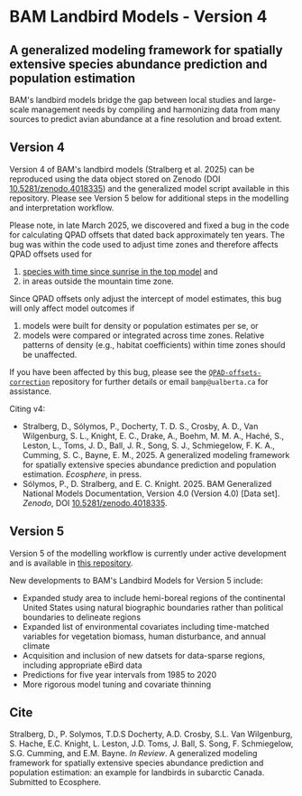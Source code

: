 # BAM Landbird Models - Version 4

## A generalized modeling framework for spatially extensive species abundance prediction and population estimation

BAM's landbird models bridge the gap between local studies and large-scale management needs by compiling and harmonizing data from many sources to predict avian abundance at a fine resolution and broad extent.

## Version 4

Version 4 of BAM's landbird models (Stralberg et al. 2025) can be reproduced using the data object stored on Zenodo (DOI [10.5281/zenodo.4018335](https://doi.org/10.5281/zenodo.4018335)) and the generalized model script available in this repository. Please see Version 5 below for additional steps in the modelling and interpretation workflow.

Please note, in late March 2025, we discovered and fixed a bug in the code for calculating QPAD offsets that dated back approximately ten years. The bug was within the code used to adjust time zones and therefore affects QPAD offsets used for

1. [species with time since sunrise in the top model](https://github.com/borealbirds/QPAD-offsets-correction/blob/main/qpad_tssr_species.csv) and
2. in areas outside the mountain time zone.

Since QPAD offsets only adjust the intercept of model estimates, this bug will only affect model outcomes if

1. models were built for density or population estimates per se, or
2. models were compared or integrated across time zones. Relative patterns of density (e.g., habitat coefficients) within time zones should be unaffected.

If you have been affected by this bug, please see the [`QPAD-offsets-correction`](https://github.com/borealbirds/QPAD-offsets-correction) repository for further details or email `bamp@ualberta.ca` for assistance.

Citing v4:

- Stralberg, D., Sólymos, P., Docherty, T. D. S., Crosby, A. D., Van Wilgenburg, S. L., Knight, E. C., Drake, A., Boehm, M. M. A., Haché, S., Leston, L., Toms, J. D., Ball, J. R., Song, S. J., Schmiegelow, F. K. A., Cumming, S. C., Bayne, E. M., 2025. A generalized modeling framework for spatially extensive species abundance prediction and population estimation. _Ecosphere_, in press.
- Sólymos, P., D. Stralberg, and E. C. Knight. 2025. BAM Generalized National Models Documentation, Version 4.0 (Version 4.0) [Data set]. _Zenodo_, DOI [10.5281/zenodo.4018335](https://doi.org/10.5281/zenodo.4018335).


## Version 5

Version 5 of the modelling workflow is currently under active development and is available in [this repository](https://github.com/borealbirds/LandbirdModelsV5).

New developments to BAM's Landbird Models for Version 5 include:

* Expanded study area to include hemi-boreal regions of the continental United States using natural biographic boundaries rather than political boundaries to delineate regions
* Expanded list of environmental covariates including time-matched variables for vegetation biomass, human disturbance, and annual climate
* Acquisition and inclusion of new datsets for data-sparse regions, including appropriate eBird data
* Predictions for five year intervals from 1985 to 2020
* More rigorous model tuning and covariate thinning

## Cite
Stralberg, D., P. Solymos, T.D.S Docherty, A.D. Crosby, S.L. Van Wilgenburg, S. Hache, E.C. Knight, L. Leston, J.D. Toms, J. Ball, S. Song, F. Schmiegelow, S.G. Cumming, and E.M. Bayne. *In Review*. A generalized modeling framework for spatially extensive species abundance prediction and population estimation: an example for landbirds in subarctic Canada. Submitted to Ecosphere.
